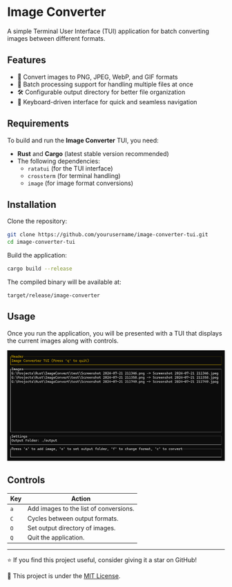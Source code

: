 # Image Converter

A simple Terminal User Interface (TUI) application for batch converting images between different formats.

## Features

- 🚀 Convert images to PNG, JPEG, WebP, and GIF formats
- 📂 Batch processing support for handling multiple files at once
- 🛠️ Configurable output directory for better file organization
- 🎹 Keyboard-driven interface for quick and seamless navigation

## Requirements

To build and run the **Image Converter** TUI, you need:
- **Rust** and **Cargo** (latest stable version recommended)
- The following dependencies:
  - `ratatui` (for the TUI interface)
  - `crossterm` (for terminal handling)
  - `image` (for image format conversions)

## Installation

Clone the repository:

```bash
git clone https://github.com/yourusername/image-converter-tui.git
cd image-converter-tui
```

Build the application:

```bash
cargo build --release
```

The compiled binary will be available at:
```
target/release/image-converter
```

## Usage

Once you run the application, you will be presented with a TUI that displays the current images along with controls.

![Preview.png](Preview.png)

## Controls

| Key | Action                                 |
|-----|----------------------------------------|
| `a` | Add images to the list of conversions. |
| `C` | Cycles between output formats.         |
| `O` | Set output directory of images.        |
| `Q` | Quit the application.                  |

---

⭐ If you find this project useful, consider giving it a star on GitHub!

📜 This project is under the [MIT License](LICENSE).
